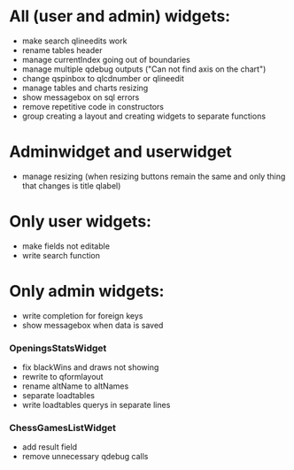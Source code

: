 # All (user and admin) widgets:
- make search qlineedits work
- rename tables header
- manage currentIndex going out of boundaries
- manage multiple qdebug outputs ("Can not find axis on the chart")
- change qspinbox to qlcdnumber or qlineedit
- manage tables and charts resizing
- show messagebox on sql errors
- remove repetitive code in constructors
- group creating a layout and creating widgets to separate functions
# Adminwidget and userwidget
- manage resizing (when resizing buttons remain the same and only thing that changes is title qlabel)
# Only user widgets:
- make fields not editable
- write search function
# Only admin widgets:
- write completion for foreign keys
- show messagebox when data is saved
### OpeningsStatsWidget
- fix blackWins and draws not showing
- rewrite to qformlayout
- rename altName to altNames
- separate loadtables
- write loadtables querys in separate lines
### ChessGamesListWidget
- add result field
- remove unnecessary qdebug calls
